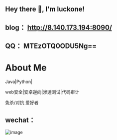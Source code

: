 ## Hey there 👋, I'm luckone!
## blog： http://8.140.173.194:8090/
## QQ： MTEzOTQ0ODU5Ng==






# About Me
Java|Python|


web安全|安卓逆向|渗透测试|代码审计

免杀/对抗 爱好者

## wechat：
![image](https://user-images.githubusercontent.com/59011386/156575037-38d5e0ce-a582-41b1-9a63-0e30fbceba58.png)
